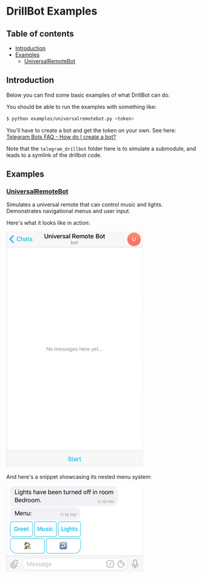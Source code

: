 # DrillBot Examples

## Table of contents

- [Introduction](#introduction)
- [Examples](#examples)
  - [UniversalRemoteBot](#universalremotebot)

## Introduction

Below you can find some basic examples of what DrillBot can do.

You should be able to run the examples with something like:
```sh
$ python examples/universalremotebot.py <token>
```

You'll have to create a bot and get the token on your own. See here: [Telegram Bots FAQ - How do I create a bot?](https://core.telegram.org/bots/faq#how-do-i-create-a-bot)

Note that the `telegram_drillbot` folder here is to simulate a submodule, and leads to a symlink of the drillbot code.

## Examples

### [UniversalRemoteBot](universalremotebot.py)

Simulates a universal remote that can control music and lights. Demonstrates navigational menus and user input.

Here's what it looks like in action:

![Demo: greet](https://github.com/davidtorosyan/telegram-drillbot/raw/master/examples/images/universalremotebot-greet.gif)

And here's a snippet showcasing its nested menu system:

![Demo: lights](https://github.com/davidtorosyan/telegram-drillbot/raw/master/examples/images/universalremotebot-lights.gif)